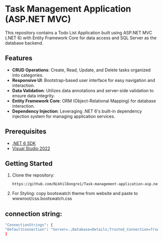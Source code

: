 # Task Management Application (ASP.NET MVC)

This repository contains a Todo List Application built using ASP.NET MVC (.NET 6) with Entity Framework Core for data access and SQL Server as the database backend.

## Features

- **CRUD Operations**: Create, Read, Update, and Delete tasks organized into categories.
- **Responsive UI**: Bootstrap-based user interface for easy navigation and interaction.
- **Data Validation**: Utilizes data annotations and server-side validation to ensure data integrity.
- **Entity Framework Core**: ORM (Object-Relational Mapping) for database interaction.
- **Dependency Injection**: Leveraging .NET 6's built-in dependency injection system for managing application services.

## Prerequisites

- [.NET 6 SDK](https://dotnet.microsoft.com/download/dotnet/6.0)
- [Visual Studio 2022](https://visualstudio.microsoft.com/vs/)

## Getting Started

1. Clone the repository:

   ```bash
   https://github.com/NikhilDongre1/Task-management-application-asp.net-mvc-crud-operations-sqlserver.git
   
2. For Styling:
   copy bootswatch theme from website and paste to wwwroot/css.bootswatch.css
## connection string:
  ```bash
"ConnectionStrings": {
  "DefaultConnection": "Server=.;Database=Details;Trusted_Connection=True;"
}
